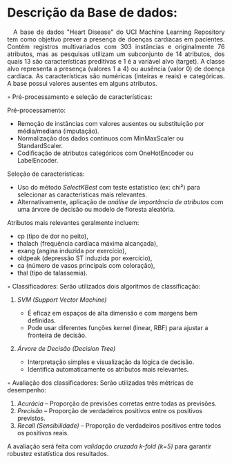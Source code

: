 
# Descrição da Base de dados:

<div style = "text-align:justify;">&ensp;&ensp;A base de dados "Heart Disease" do UCI Machine Learning Repository tem como objetivo prever a presença de doenças cardíacas em pacientes. Contém registros multivariados com 303 instâncias e originalmente 76 atributos, mas as pesquisas utilizam um subconjunto de 14 atributos, dos quais 13 são características preditivas e 1 é a variável alvo (target). A classe alvo representa a presença (valores 1 a 4) ou ausência (valor 0) de doença cardíaca. As características são numéricas (inteiras e reais) e categóricas. A base possui valores ausentes em alguns atributos.</div>

◦ Pré-processamento e seleção de características:

Pré-processamento:
- Remoção de instâncias com valores ausentes ou substituição por média/mediana (imputação).
- Normalização dos dados contínuos com MinMaxScaler ou StandardScaler.
- Codificação de atributos categóricos com OneHotEncoder ou LabelEncoder.

Seleção de características:
- Uso do método *SelectKBest* com teste estatístico (ex: chi²) para selecionar as características mais relevantes.
- Alternativamente, aplicação de *análise de importância de atributos* com uma árvore de decisão ou modelo de floresta aleatória.

Atributos mais relevantes geralmente incluem:
- cp (tipo de dor no peito),
- thalach (frequência cardíaca máxima alcançada),
- exang (angina induzida por exercício),
- oldpeak (depressão ST induzida por exercício),
- ca (número de vasos principais com coloração),
- thal (tipo de talassemia).

◦ Classificadores:
Serão utilizados dois algoritmos de classificação:
1. *SVM (Support Vector Machine)*
	- É eficaz em espaços de alta dimensão e com margens bem definidas.
	- Pode usar diferentes funções kernel (linear, RBF) para ajustar a fronteira de decisão.
		
2. *Árvore de Decisão (Decision Tree)*
	- Interpretação simples e visualização da lógica de decisão.
	- Identifica automaticamente os atributos mais relevantes.


◦ Avaliação dos classificadores:
Serão utilizadas três métricas de desempenho:

1. *Acurácia* – Proporção de previsões corretas entre todas as previsões.
2. *Precisão* – Proporção de verdadeiros positivos entre os positivos previstos.
3. *Recall (Sensibilidade)* – Proporção de verdadeiros positivos entre todos os positivos reais.

A avaliação será feita com *validação cruzada k-fold (k=5)* para garantir robustez estatística dos resultados.
